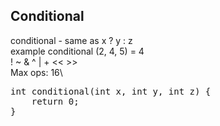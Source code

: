 <h2>Conditional</h2>

conditional - same as x ? y : z\
example conditional (2, 4, 5) = 4\
! ~ & ^ | + << >>\
Max ops: 16\

<pre>
int conditional(int x, int y, int z) {
    return 0;
}
</pre>